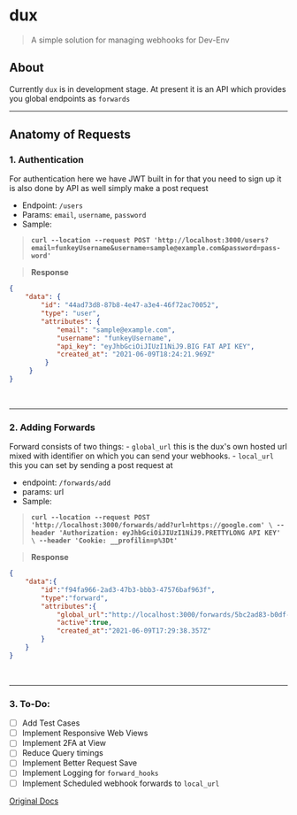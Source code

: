 

# dux
> A simple solution for managing webhooks for Dev-Env


## About
Currently `dux` is in development stage.
At present it is an API which provides you global endpoints as `forwards`
<br>
<hr>

## Anatomy of Requests

 ### 1. **Authentication**

For authentication here we have JWT built in for that you need to sign up
it is also done by API as well simply make a post request

 - Endpoint: `/users`
 - Params: `email`, `username`, `password`
 - Sample:
  > **`curl --location --request POST 'http://localhost:3000/users?email=funkeyUsername&username=sample@example.com&password=pass-word'`**


  > **Response**

```json
{
    "data": {
        "id": "44ad73d8-87b8-4e47-a3e4-46f72ac70052",
        "type": "user",
        "attributes": {
            "email": "sample@example.com",
            "username": "funkeyUsername",
            "api_key": "eyJhbGciOiJIUzI1NiJ9.BIG FAT API KEY",
            "created_at": "2021-06-09T18:24:21.969Z"
         }
     }
}
```
<br>
<hr>

### 2. **Adding Forwards**

Forward consists of two things:
    - `global_url` this is the dux's own hosted url mixed with identifier on which you can send your webhooks.
    - `local_url` this you can set by sending a post request at

 - endpoint: `/forwards/add`
 - params: url
 - Sample:
  > **`curl --location --request POST 'http://localhost:3000/forwards/add?url=https://google.com' \
--header 'Authorization: eyJhbGciOiJIUzI1NiJ9.PRETTYLONG API KEY' \
--header 'Cookie: __profilin=p%3Dt'`**


  > **Response**

```json
{
    "data":{
        "id":"f94fa966-2ad3-47b3-bbb3-47576baf963f",
        "type":"forward",
        "attributes":{
            "global_url":"http://localhost:3000/forwards/5bc2ad83-b0df-41b4-b465-f0ead4110f48/direct",
            "active":true,
            "created_at":"2021-06-09T17:29:38.357Z"
        }
    }
}
```
<br>
<hr>

### 3. **To-Do:**
* [ ] Add Test Cases
* [ ] Implement Responsive Web Views
* [ ] Implement 2FA at View
* [ ] Reduce Query timings
* [ ] Implement Better Request Save
* [ ] Implement Logging for `forward_hooks`
* [ ] Implement Scheduled webhook forwards to `local_url`

[Original Docs](./README.md)
